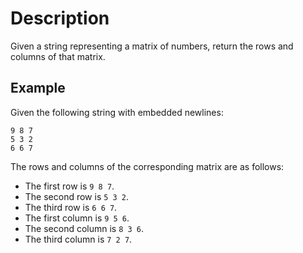 # Description

Given a string representing a matrix of numbers, return the rows and columns of that matrix.

## Example

Given the following string with embedded newlines:

```text
9 8 7
5 3 2
6 6 7
```

The rows and columns of the corresponding matrix are as follows:

- The first row is `9 8 7`.
- The second row is `5 3 2`.
- The third row is `6 6 7`.
- The first column is `9 5 6`.
- The second column is `8 3 6`.
- The third column is `7 2 7`.
